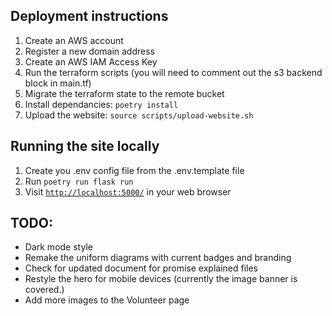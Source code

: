 ## Deployment instructions

1. Create an AWS account
2. Register a new domain address
3. Create an AWS IAM Access Key
4. Run the terraform scripts (you will need to comment out the s3 backend block in main.tf)
5. Migrate the terraform state to the remote bucket
6. Install dependancies: `poetry install`
7. Upload the website: `source scripts/upload-website.sh`

## Running the site locally

1. Create you .env config file from the .env.template file
2. Run `poetry run flask run`
3. Visit [`http://localhost:5000/`](http://localhost:5000/) in your web browser


## TODO:

* Dark mode style
* Remake the uniform diagrams with current badges and branding
* Check for updated document for promise explained files
* Restyle the hero for mobile devices (currently the image banner is covered.)
* Add more images to the Volunteer page